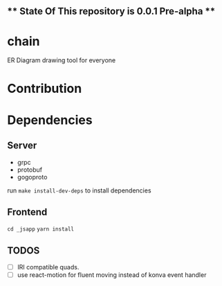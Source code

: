 
## ** State Of This repository is 0.0.1 Pre-alpha **

# chain

ER Diagram drawing tool for everyone

# Contribution
# Dependencies
## Server
- grpc
- protobuf
- gogoproto

run
`make install-dev-deps`
to install dependencies

## Frontend
`cd _jsapp`
`yarn install`

## TODOS
- [ ] IRI compatible quads.
- [ ] use react-motion for fluent moving instead of konva event handler
